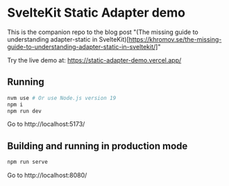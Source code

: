 # SvelteKit Static Adapter demo

This is the companion repo to the blog post "(The missing guide to understanding adapter-static in SvelteKit)[https://khromov.se/the-missing-guide-to-understanding-adapter-static-in-sveltekit/]"

Try the live demo at: https://static-adapter-demo.vercel.app/

## Running

```bash
nvm use # Or use Node.js version 19
npm i
npm run dev
```

Go to http://localhost:5173/


## Building and running in production mode

```bash
npm run serve
```

Go to http://localhost:8080/
